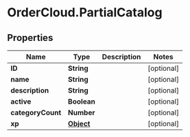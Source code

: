 # OrderCloud.PartialCatalog

## Properties
Name | Type | Description | Notes
------------ | ------------- | ------------- | -------------
**ID** | **String** |  | [optional] 
**name** | **String** |  | [optional] 
**description** | **String** |  | [optional] 
**active** | **Boolean** |  | [optional] 
**categoryCount** | **Number** |  | [optional] 
**xp** | [**Object**](.md) |  | [optional] 


